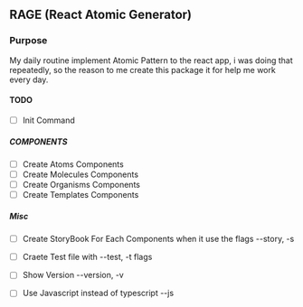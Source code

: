 ## RAGE (React Atomic Generator)

### Purpose
My daily routine implement Atomic Pattern to the react app, i was doing that repeatedly, so the reason to me create this package it for help me work every day.


#### TODO

- [ ] Init Command

##### COMPONENTS
- [ ] Create Atoms Components
- [ ] Create Molecules Components
- [ ] Create Organisms Components
- [ ] Create Templates Components

##### Misc
- [ ] Create StoryBook For Each Components when it use the flags --story, -s
- [ ] Craete Test file with --test, -t flags
- [ ] Show Version --version, -v
- [ ] Use Javascript instead of typescript --js


